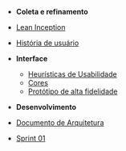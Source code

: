 * **Coleta e refinamento**
* [Lean Inception](coleta/lean.md)
* [História de usuário](coleta/prototipo.md)

* **Interface**
	* [Heurísticas de Usabilidade](interface/heuristicas_usabilidade.md)
	* [Cores](interface/cores.md)
	* [Protótipo de alta fidelidade](interface/prototipo.md)

* **Desenvolvimento**
* [Documento de Arquitetura](desenvolvimento/documento_arquitetura.md)
* [Sprint 01](desenvolvimento/sprint01.md)


